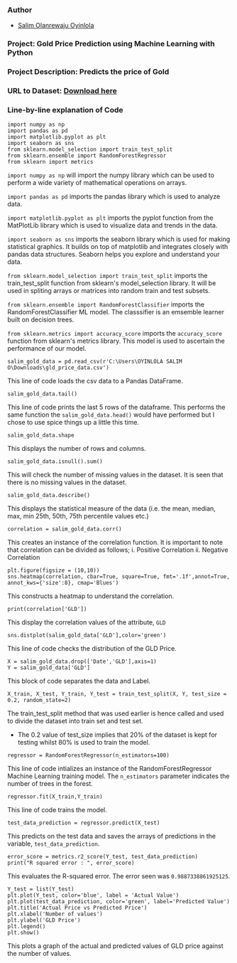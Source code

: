 ### Author

* [Salim Olanrewaju Oyinlola](https://twitter.com/salimopines)

### Project: Gold Price Prediction using Machine Learning with Python

### Project Description: Predicts the price of Gold

### URL to Dataset: [Download here](https://www.kaggle.com/datasets/altruistdelhite04/gold-price-data)

### Line-by-line explanation of Code

```
import numpy as np
import pandas as pd
import matplotlib.pyplot as plt
import seaborn as sns
from sklearn.model_selection import train_test_split
from sklearn.ensemble import RandomForestRegressor
from sklearn import metrics
```

`import numpy as np` will import the numpy library which can be used to perform a wide variety of mathematical operations on arrays.

`import pandas as pd` imports the pandas library which is used to analyze data.

`import matplotlib.pyplot as plt` imports the pyplot function from the MatPlotLib library which is used to visualize data and trends in the data.

`import seaborn as sns` imports the seaborn library which is used for making statistical graphics. It builds on top of matplotlib and integrates closely with pandas data structures. Seaborn helps you explore and understand your data.

`from sklearn.model_selection import train_test_split` imports the train_test_split function from sklearn's model_selection library. It will be used in spliting arrays or matrices into random train and test subsets.

`from sklearn.ensemble import RandomForestClassifier` imports the RandomForestClassifier ML model. The classsifier is an emsemble learner built on decision trees.

`from sklearn.metrics import accuracy_score` imports the `accuracy_score` function from sklearn's metrics library. This model is used to ascertain the performance of our model. 

```
salim_gold_data = pd.read_csv(r'C:\Users\OYINLOLA SALIM O\Downloads\gld_price_data.csv')
```
This line of code loads the csv data to a Pandas DataFrame. 

```
salim_gold_data.tail()
```
This line of code prints the last 5 rows of the dataframe. This performs the same function the `salim_gold_data.head()` would have performed but I chose to use spice things up a little this time. 

```
salim_gold_data.shape
```
This displays the number of rows and columns.

```
salim_gold_data.isnull().sum()
```
This will check the number of missing values in the dataset. It is seen that there is no missing values in the dataset. 

```
salim_gold_data.describe()
```
This displays the statistical measure of the data (i.e.  the mean, median, max, min 25th, 50th, 75th percentile values etc.)

```
correlation = salim_gold_data.corr()
```

This creates an instance of the correlation function. It is important to note that correlation can be divided as follows;
i. Positive Correlation
ii. Negative Correlation

```
plt.figure(figsize = (10,10))
sns.heatmap(correlation, cbar=True, square=True, fmt='.1f',annot=True, annot_kws={'size':8}, cmap='Blues')
```
This constructs a heatmap to understand the correlation. 

```
print(correlation['GLD'])
```
This display the correlation values of the attribute, `GLD`

```
sns.distplot(salim_gold_data['GLD'],color='green')
```
This line of code checks the distribution of the GLD Price. 

```
X = salim_gold_data.drop(['Date','GLD'],axis=1)
Y = salim_gold_data['GLD']
```

This block of code separates the data and Label. 

```
X_train, X_test, Y_train, Y_test = train_test_split(X, Y, test_size = 0.2, random_state=2)
```

The train_test_split method that was used earlier is hence called and used to divide the dataset into train set and test set. 

- The 0.2 value of test_size implies that 20% of the dataset is kept for testing whilst 80% is used to train the model. 

```
regressor = RandomForestRegressor(n_estimators=100)
```

This line of code intializes an instance of the RandomForestRegressor Machine Learning training model. The `n_estimators` parameter indicates the number of trees in the forest. 

```
regressor.fit(X_train,Y_train)
```

This line of code trains the model. 

```
test_data_prediction = regressor.predict(X_test)
```

This predicts on the test data and saves the arrays of predictions in the variable, `test_data_prediction`. 

```
error_score = metrics.r2_score(Y_test, test_data_prediction)
print("R squared error : ", error_score)
```

This evaluates the R-squared error. The error seen was `0.9887338861925125`. 

```
Y_test = list(Y_test)
plt.plot(Y_test, color='blue', label = 'Actual Value')
plt.plot(test_data_prediction, color='green', label='Predicted Value')
plt.title('Actual Price vs Predicted Price')
plt.xlabel('Number of values')
plt.ylabel('GLD Price')
plt.legend()
plt.show()
```

This plots a graph of the actual and predicted values of GLD price against the number of values.  
